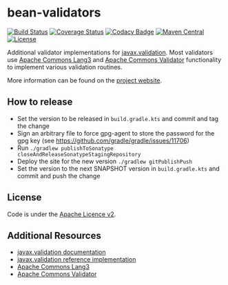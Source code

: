 # bean-validators

[![Build Status](https://img.shields.io/endpoint.svg?url=https%3A%2F%2Factions-badge.atrox.dev%2Fbritter%2Fbean-validators%2Fbadge%3Fref%3Dmain&style=flat)](https://actions-badge.atrox.dev/britter/bean-validators/goto?ref=main)
[![Coverage Status](https://coveralls.io/repos/britter/bean-validators/badge.svg)](https://coveralls.io/r/britter/bean-validators)
[![Codacy Badge](https://app.codacy.com/project/badge/Grade/9008af3b60554d3a8759c36356f42a7c)](https://www.codacy.com/gh/britter/bean-validators/dashboard?utm_source=github.com&amp;utm_medium=referral&amp;utm_content=britter/bean-validators&amp;utm_campaign=Badge_Grade)
[![Maven Central](https://maven-badges.herokuapp.com/maven-central/com.github.britter/bean-validators/badge.svg)](https://maven-badges.herokuapp.com/maven-central/com.github.britter/bean-validators/)
[![License](https://img.shields.io/:license-apache-blue.svg)](https://www.apache.org/licenses/LICENSE-2.0.html)

Additional validator implementations for [javax.validation](https://beanvalidation.org/).
Most validators use [Apache Commons Lang3](https://commons.apache.org/lang/) and
[Apache Commons Validator](https://commons.apache.org/validator/) functionality to implement various validation routines.

More information can be found on the [project website](https://britter.github.io/bean-validators).

## How to release

- Set the version to be released in `build.gradle.kts` and commit and tag the change
- Sign an arbitrary file to force gpg-agent to store the password for the gpg key (see https://github.com/gradle/gradle/issues/11706)
- Run `./gradlew publishToSonatype closeAndReleaseSonatypeStagingRepository`
- Deploy the site for the new version `./gradlew gitPublishPush`
- Set the version to the next SNAPSHOT version in `build.gradle.kts` and commit and push the change

## License

Code is under the [Apache Licence v2](https://www.apache.org/licenses/LICENSE-2.0.txt).

## Additional Resources

+ [javax.validation documentation](https://beanvalidation.org/)
+ [javax.validation reference implementation](https://hibernate.org/validator/)
+ [Apache Commons Lang3](https://commons.apache.org/lang/)
+ [Apache Commons Validator](https://commons.apache.org/validator/)
